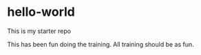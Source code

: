 # hello-world
This is my starter repo

This has been fun doing the training. All training should be as fun.
